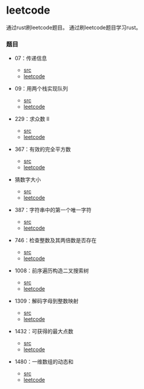 # leetcode
通过rust刷leetcode题目。
通过刷leetcode题目学习rust。

### 题目

- 07：传递信息
  - [src](https://github.com/rustors/leetcode/blob/main/src/bin/chuan-di-xin-xi.rs)
  - [leetcode](https://leetcode-cn.com/problems/chuan-di-xin-xi/)
- 09：用两个栈实现队列
  - [src](https://github.com/rustors/leetcode/blob/main/src/bin/yong-liang-ge-zhan-shi-xian-dui-lie-lcof.rs)
  - [leetcode](https://leetcode-cn.com/problems/yong-liang-ge-zhan-shi-xian-dui-lie-lcof/)
- 229：求众数 II
  - [src](https://github.com/rustors/leetcode/blob/main/src/bin/majority-element-ii.rs)
  - [leetcode](https://leetcode-cn.com/problems/majority-element-ii/)
- 367：有效的完全平方数
  - [src](https://github.com/rustors/leetcode/blob/main/src/bin/valid-perfect-square.rs)
  - [leetcode](https://leetcode-cn.com/problems/valid-perfect-square/)
- 猜数字大小
  - [src](https://github.com/rustors/leetcode/blob/main/src/bin/guess-number-higher-or-lower.rs)
  - [leetcode](https://leetcode-cn.com/problems/guess-number-higher-or-lower/)
- 387：字符串中的第一个唯一字符
  - [src](https://github.com/rustors/leetcode/blob/main/src/bin/first-unique-character-in-a-string.rs)
  - [leetcode](https://leetcode-cn.com/problems/first-unique-character-in-a-string/)
-  746：检查整数及其两倍数是否存在
	- [src](https://github.com/rustors/leetcode/blob/main/src/bin/check-if-n-and-its-double-exist.rs) 
	- [leetcode](https://leetcode-cn.com/problems/check-if-n-and-its-double-exist/)
- 1008：前序遍历构造二叉搜索树

	- [src](https://github.com/rustors/leetcode/blob/main/src/bin/construct-binary-search-tree-from-preorder-traversal.rs)
	- [leetcode](https://leetcode-cn.com/problems/construct-binary-search-tree-from-preorder-traversal/)
- 1309：解码字母到整数映射
  - [src](https://github.com/rustors/leetcode/blob/main/src/bin/decrypt-string-from-alphabet-to-integer-mapping.rs)
  - [leetcode](https://leetcode-cn.com/problems/decrypt-string-from-alphabet-to-integer-mapping/)
- 1432：可获得的最大点数
  - [src](https://github.com/rustors/leetcode/blob/main/src/bin/maximum-points-you-can-obtain-from-cards.rs)
  - [leetcode](https://leetcode-cn.com/problems/maximum-points-you-can-obtain-from-cards/)
- 1480：一维数组的动态和
	- [src](https://github.com/rustors/leetcode/blob/main/src/bin/maximum-points-you-can-obtain-from-cards.rs)
  - [leetcode](https://leetcode-cn.com/problems/running-sum-of-1d-array/)

